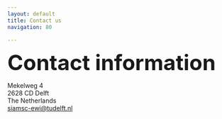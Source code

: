 ```yaml
---
layout: default
title: Contact us
navigation: 80

---
```


<font size="10"> **Contact information** </font>

Mekelweg 4 \
2628 CD Delft \
The Netherlands \
siamsc-ewi@tudelft.nl
